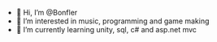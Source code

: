 - 👋 Hi, I’m @Bonfler
- 👀 I’m interested in music, programming and game making
- 🌱 I’m currently learning unity, sql, c# and asp.net mvc

<!---
Bonfler/Bonfler is a ✨ special ✨ repository because its `README.md` (this file) appears on your GitHub profile.
You can click the Preview link to take a look at your changes.
--->
